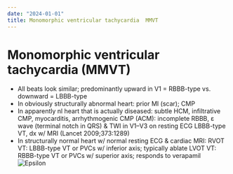 ```yaml
---
date: "2024-01-01"
title: Monomorphic ventricular tachycardia  MMVT
---
```



# Monomorphic ventricular tachycardia (MMVT)

- All beats look similar; predominantly upward in V1 = RBBB-type vs. downward = LBBB-type
- In obviously structurally abnormal heart: prior MI (scar); CMP
- In apparently nl heart that is actually diseased: subtle HCM, infiltrative CMP, myocarditis,
  arrhythmogenic CMP (ACM): incomplete RBBB,
  ε wave (terminal notch in QRS) & TWI in V1–V3 on resting ECG
  LBBB-type VT, dx w/ MRI (Lancet 2009;373:1289)
- In structurally normal heart w/ normal resting ECG & cardiac MRI:
  RVOT VT: LBBB-type VT or PVCs w/ inferior axis; typically ablate
  LVOT VT: RBBB-type VT or PVCs w/ superior axis; responds to verapamil
  ![Epsilon](https://i.imgur.com/LhaRFif.png)
